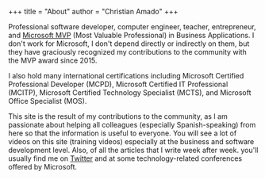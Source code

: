 +++
title = "About"
author = "Christian Amado"
+++

Professional software developer, computer engineer, teacher, entrepreneur, and [Microsoft MVP](https://mvp.microsoft.com/en-us/PublicProfile/5001273) (Most Valuable Professional) in Business Applications. I don't work for Microsoft, I don't depend directly or indirectly on them, but they have graciously recognized my contributions to the community with the MVP award since 2015.


I also hold many international certifications including Microsoft Certified Professional Developer (MCPD), Microsoft Certified IT Professional (MCITP), Microsoft Certified Technology Specialist (MCTS), and Microsoft Office Specialist (MOS).


This site is the result of my contributions to the community, as I am passionate about helping all colleagues (especially Spanish-speaking) from here so that the information is useful to everyone. You will see a lot of videos on this site (training videos) especially at the business and software development level. Also, of all the articles that I write week after week. you'll usually find me on [Twitter](https://twitter.com/christianamado) and at some technology-related conferences offered by Microsoft.